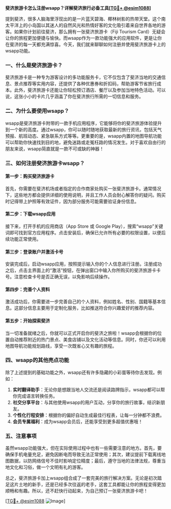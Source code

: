 **斐济旅游卡怎么注册wsapp？详解斐济旅行必备工具[[TG💪+ @esim1088](https://t.me/s/esim1088)]**

提到斐济，很多人脑海里浮现出的是一片蓝天碧海、椰林树影的热带天堂。这个南太平洋上的小岛国以其迷人的自然风光和热情好客的文化吸引着来自世界各地的游客。如果你计划前往斐济，那么拥有一张斐济旅游卡（Fiji Tourism Card）无疑会让你的旅程更加便捷与愉快。而wsapp作为一款功能强大的应用软件，更是让你在斐济的每一天都充满惊喜。今天，我们就来聊聊如何注册并使用斐济旅游卡上的wsapp功能。

### 一、什么是斐济旅游卡？

斐济旅游卡是一种专为游客设计的多功能服务卡，它不仅包含了斐济当地的交通信息、景点推荐等实用内容，还提供了各种优惠券和折扣码，帮助游客节省旅行成本。此外，斐济旅游卡还能让你轻松预订酒店、餐厅以及参加当地特色活动。可以说，这张小小的卡片几乎涵盖了你在斐济旅行所需的一切信息和服务。

### 二、为什么要使用wsapp？

wsapp是斐济旅游卡附带的一款手机应用程序，它能够将你的斐济旅游体验提升到一个新的高度。通过wsapp，你可以随时随地获取最新的旅行资讯，包括天气预报、航班动态、紧急联系方式等等。更重要的是，wsapp内置的地图导航功能可以帮助你快速找到目的地，避免迷路或走冤枉路的情况发生。对于喜欢自由行的朋友来说，wsapp简直就是一款不可或缺的神器！

### 三、如何注册斐济旅游卡wsapp？

#### 第一步：购买斐济旅游卡

首先，你需要在斐济机场或者指定的合作商家处购买一张斐济旅游卡。通常情况下，这些地方都会提供详细的使用说明，并且工作人员会耐心解答你的疑问。购买时记得带上护照等有效证件，因为部分服务可能需要验证身份信息。

#### 第二步：下载wsapp应用

接下来，打开手机的应用商店（App Store 或 Google Play），搜索“wsapp”关键词即可找到官方应用程序。点击安装后，确保已允许所有必要的权限设置，以便后续功能正常使用。

#### 第三步：登录账户并激活卡号

安装完成后，启动wsapp应用，按照提示输入你的个人信息进行注册。注册成功之后，点击主界面上的“激活”按钮，在弹出窗口中输入你所购买的斐济旅游卡卡号。注意检查卡号是否正确无误，以免影响后续操作。

#### 第四步：完善个人资料

激活成功后，你需要进一步完善自己的个人资料，例如姓名、性别、国籍等基本信息。这部分信息主要用于定制化服务，比如推送符合你兴趣爱好的推荐内容。

#### 第五步：开始探索斐济

当一切准备就绪之后，你就可以正式开启你的斐济之旅啦！wsapp会根据你的位置自动推荐附近的热门景点、美食店铺以及文化活动等信息。同时，你还可以利用地图导航功能规划路线，享受一次既省心又有趣的旅程。

### 四、wsapp的其他亮点功能

除了上述提到的基础功能之外，wsapp还有许多隐藏的小彩蛋等待你去发现。例如：

1. **实时翻译助手**：无论你是想跟当地人交流还是阅读路牌指示，wsapp都可以帮你完成语言转换任务。
2. **社交分享平台**：与其他使用wsapp的用户互动，分享你的旅行故事，结识新朋友。
3. **个性化行程安排**：根据你的偏好自动生成最佳行程表，让每一分钟都不浪费。
4. **会员专属福利**：成为wsapp会员后，还能享受到更多超值优惠哦！

### 五、注意事项

虽然wsapp功能强大，但在实际使用过程中也有一些需要注意的地方。首先，要确保手机电量充足，避免因断电而导致无法正常使用；其次，建议提前下载离线地图数据，以防网络信号不佳时影响定位精度；最后，遵守当地的法律法规，尊重当地文化和习俗，做一个文明有礼的游客。

总之，斐济旅游卡加上wsapp组合成了一套完美的旅行解决方案。无论是初次踏足这片土地的新手，还是已经多次往返的老手，这套工具都能让你的旅程变得更加顺畅和有趣。所以，还不赶快行动起来，为自己预订一张斐济旅游卡吧！

[[TG💪+ @esim1088](https://t.me/s/esim1088) ![Image](https://i.postimg.cc/4NQfJmqS/Snipaste-2025-05-13-00-14-12.png)]
